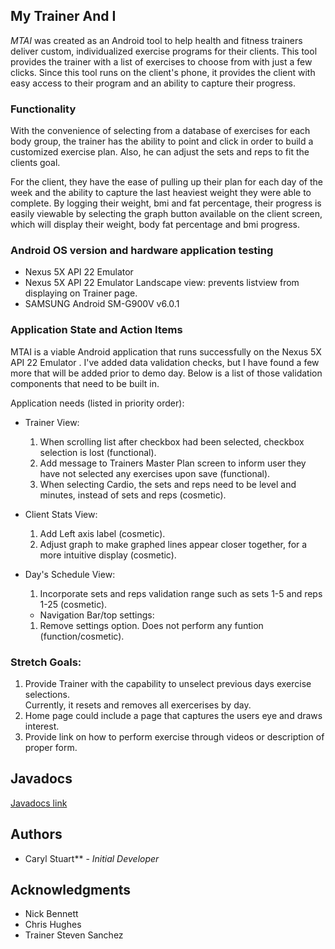 ## My Trainer And I 

_MTAI_ was created as an Android tool to help health and fitness trainers deliver custom, individualized exercise programs for their clients.  This tool provides the trainer with a list of exercises to choose from with just a few clicks.  Since this tool runs
on the client's phone, it provides the client with easy access to their program and an ability to capture their progress.

### Functionality

With the convenience of selecting from a database of exercises for each body group, the trainer has the ability to point and click in 
order to build a customized exercise plan.  Also, he can adjust the sets and reps to fit the clients goal.  

For the client, they have the ease of pulling up their plan for each day of the week and the ability to capture the last heaviest 
weight they were able to complete.  By logging their weight, bmi and fat percentage, their progress is easily 
viewable by selecting the graph button available on the client screen, which will display their weight, body fat percentage and 
bmi progress.

### Android OS version and hardware application testing
* Nexus 5X API 22 Emulator
* Nexus 5X API 22 Emulator Landscape view: prevents listview from displaying on Trainer page.
* SAMSUNG Android SM-G900V v6.0.1
  
### Application State and Action Items

MTAI is a viable Android application that runs successfully on the Nexus 5X API 22 Emulator .  I've added data validation checks,
but I have found a few more that will be added prior to demo day.  Below is a list of those validation components that need to be
built in.

Application needs (listed in priority order):
   
* Trainer View:
  1) When scrolling list after checkbox had been selected, checkbox selection is lost (functional).
  2) Add message to Trainers Master Plan screen to inform user they have not selected any exercises upon save (functional).
  3) When selecting Cardio, the sets and reps need to be level and minutes, instead of sets and reps (cosmetic).
  
* Client Stats View:
  1) Add Left axis label (cosmetic).
  2) Adjust graph to make graphed lines appear closer together, for a more intuitive display (cosmetic).   
  
* Day's Schedule View:
  1) Incorporate sets and reps validation range such as sets 1-5 and reps 1-25 (cosmetic). 
  
  * Navigation Bar/top settings:
  1)  Remove settings option.  Does not perform any funtion (function/cosmetic).

### Stretch Goals:
1) Provide Trainer with the capability to unselect previous days exercise selections.  
   Currently, it resets and removes all exercerises by day.
2) Home page could include a page that captures the users eye and draws interest.
3) Provide link on how to perform exercise through videos or description of proper form.

## Javadocs
[Javadocs link](docs)

## Authors

* Caryl Stuart** - *Initial Developer* 

## Acknowledgments

* Nick Bennett
* Chris Hughes
* Trainer Steven Sanchez 
